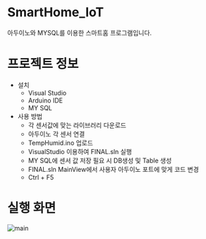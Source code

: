 # SmartHome_IoT

아두이노와 MYSQL를 이용한 스마트홈 프로그램입니다.

# 프로젝트 정보
+ 설치
  + Visual Studio
  + Arduino IDE
  + MY SQL
+ 사용 방법
  + 각 센서값에 맞는 라이브러리 다운로드
  + 아두이노 각 센서 연결
  + TempHumid.ino 업로드
  + VisualStudio 이용하여 FINAL.sln 실행
  + MY SQL에 센서 값 저장 필요 시 DB생성 및 Table 생성
  + FINAL.sln MainView에서 사용자 아두이노 포트에 맞게 코드 변경
  + Ctrl + F5 
# 실행 화면
![main](https://user-images.githubusercontent.com/71310919/93178741-9e732c00-f76f-11ea-8d08-320ed8fb6577.png)
